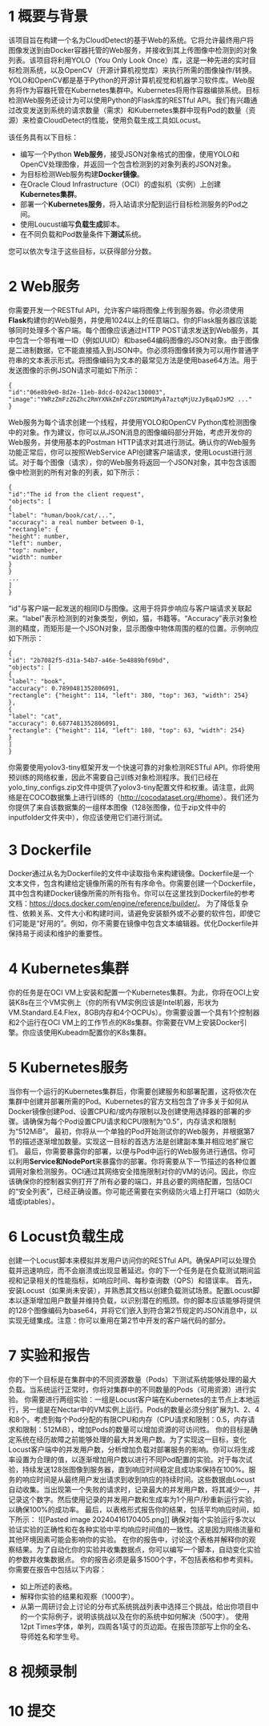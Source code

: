 # 1 概要与背景
该项目旨在构建一个名为CloudDetect的基于Web的系统。它将允许最终用户将图像发送到由Docker容器托管的Web服务，并接收到其上传图像中检测到的对象列表。该项目将利用YOLO（You Only Look Once）库，这是一种先进的实时目标检测系统，以及OpenCV（开源计算机视觉库）来执行所需的图像操作/转换。YOLO和OpenCV都是基于Python的开源计算机视觉和机器学习软件库。Web服务将作为容器托管在Kubernetes集群中。Kubernetes将用作容器编排系统。目标检测Web服务还设计为可以使用Python的Flask库的RESTful API。我们有兴趣通过改变发送到系统的请求数量（需求）和Kubernetes集群中现有Pod的数量（资源）来检查CloudDetect的性能，使用负载生成工具如Locust。

该任务具有以下目标：

- 编写一个Python **Web服务**，接受JSON对象格式的图像，使用YOLO和OpenCV处理图像，并返回一个包含检测到的对象列表的JSON对象。
- 为目标检测Web服务构建**Docker镜像**。
- 在Oracle Cloud Infrastructure（OCI）的虚拟机（实例）上创建**Kubernetes集群**。
- 部署一个**Kubernetes服务**，将入站请求分配到运行目标检测服务的Pod之间。
- 使用Loucust编写**负载生成**脚本。
- 在不同负载和Pod数量条件下**测试**系统。

您可以依次专注于这些目标，以获得部分分数。

# 2 Web服务
你需要开发一个RESTful API，允许客户端将图像上传到服务器。你必须使用**Flask**构建你的Web服务，并使用1024以上的任意端口。你的Flask服务器应该能够同时处理多个客户端。每个图像应该通过HTTP POST请求发送到Web服务，其中包含一个带有唯一ID（例如UUID）和base64编码图像的JSON对象。由于图像是二进制数据，它不能直接插入到JSON中。你必须将图像转换为可以用作普通字符串的文本表示形式。将图像编码为文本的最常见方法是使用base64方法。用于发送图像的示例JSON请求可能如下所示：
```
{
"id":"06e8b9e0-8d2e-11eb-8dcd-0242ac130003",
"image":"YWRzZmFzZGZhc2RmYXNkZmFzZGYzNDM1MyA7aztqMjUzJyBqaDJsM2 ..."
}
```
Web服务为每个请求创建一个线程，并使用YOLO和OpenCV Python库检测图像中的对象。作为建议，你可以从JSON消息的图像编码部分开始，考虑开发你的Web服务，并使用基本的Postman HTTP请求对其进行测试。确认你的Web服务功能正常后，你可以按照WebService API创建客户端请求，使用Locust进行测试。对于每个图像（请求），你的Web服务将返回一个JSON对象，其中包含该图像中检测到的所有对象的列表，如下所示：
```
{
"id":"The id from the client request",
"objects": [
{
"label": "human/book/cat/...",
"accuracy": a real number between 0-1,
"rectangle": {
"height": number,
"left": number,
"top": number,
"width": number
}
}
...
]
}
```
“id”与客户端一起发送的相同ID与图像。这用于将异步响应与客户端请求关联起来。“label”表示检测到的对象类型，例如，猫，书籍等。“Accuracy”表示对象检测的精度，而矩形是一个JSON对象，显示图像中物体周围的框的位置。示例响应如下所示：
```
{
"id": "2b7082f5-d31a-54b7-a46e-5e4889bf69bd",
"objects": [
{
"label": "book",
"accuracy": 0.7890481352806091,
"rectangle": {"height": 114, "left": 380, "top": 363, "width": 254}
},
{
"label": "cat",
"accuracy": 0.6877481352806091,
"rectangle": {"height": 114, "left": 180, "top": 63, "width": 254}
}
]
}
```
你需要使用yolov3-tiny框架开发一个快速可靠的对象检测RESTful API。你将使用预训练的网络权重，因此不需要自己训练对象检测程序。我们已经在yolo_tiny_configs.zip文件中提供了yolov3-tiny配置文件和权重。请注意，此网络是在COCO数据集上进行训练的（<http://cocodataset.org/#home>）。我们还为你提供了来自该数据集的一组样本图像（128张图像，位于zip文件中的inputfolder文件夹中），你应该使用它们进行测试。

# 3 Dockerfile
Docker通过从名为Dockerfile的文件中读取指令来构建镜像。Dockerfile是一个文本文件，包含构建给定镜像所需的所有有序命令。你需要创建一个Dockerfile，其中包含构建Docker镜像所需的所有指令。你可以在这里找到Dockerfile的参考文档：<https://docs.docker.com/engine/reference/builder/>。
为了降低复杂性、依赖关系、文件大小和构建时间，请避免安装额外或不必要的软件包，即使它们可能是“好用的”。例如，你不需要在镜像中包含文本编辑器。优化Dockerfile并保持易于阅读和维护的重要性。

# 4 Kubernetes集群
你的任务是在OCI VM上安装和配置一个Kubernetes集群。为此，你将在OCI上安装K8s在三个VM实例上（你的所有VM实例应该是Intel机器，形状为VM.Standard.E4.Flex，8GB内存和4个OCPUs）。你需要设置一个具有1个控制器和2个运行在OCI VM上的工作节点的K8s集群。你需要在VM上安装Docker引擎。你应该使用Kubeadm配置你的K8s集群。
# 5 Kubernetes服务
当你有一个运行的Kubernetes集群后，你需要创建服务和部署配置，这将依次在集群中创建并部署所需的Pod。Kubernetes的官方文档包含了许多关于如何从Docker镜像创建Pod、设置CPU和/或内存限制以及创建使用选择器的部署的步骤。请确保为每个Pod设置CPU请求和CPU限制为“0.5”，内存请求和限制为“512MiB”。
最初，你将从一个单独的Pod开始测试你的Web服务，并根据第7节的描述逐渐增加数量。实现这一目标的首选方法是创建副本集并相应地扩展它们。
最后，你需要暴露你的部署，以便与Pod中运行的Web服务进行通信。你可以利用**Service和NodePort**来暴露你的部署。你将需要从下一节描述的各种位置调用对象检测服务。OCI通过其网络安全措施限制对你的VM的访问。因此，你应该确保你的控制器实例打开了所有必要的端口，并且必要的网络配置，包括OCI的“安全列表”，已经正确设置。你可能还需要在实例级防火墙上打开端口（如防火墙或iptables）。

# 6 Locust负载生成
创建一个Locust脚本来模拟并发用户访问你的RESTful API。确保API可以处理负载并迅速响应，而不会崩溃或出现显著延迟。你的下一个任务是在负载测试期间监视和记录相关的性能指标，如响应时间、每秒查询数（QPS）和错误率。
首先，安装Locust（如果尚未安装），并熟悉其文档以创建负载测试场景。配置Locust脚本以逐渐增加用户数量并维持负载，以识别潜在的瓶颈。你的脚本应该能够将提供的128个图像编码为base64，并将它们嵌入到符合第2节规定的JSON消息中，以实现无缝集成。注意：你可以重用在第2节中开发的客户端代码的部分。

# 7 实验和报告
你的下一个目标是在集群中的不同资源数量（Pods）下测试系统能够处理的最大负载。当系统运行正常时，你将对集群中的不同数量的Pods（可用资源）进行实验。
你需要进行两组实验：一组是Locust客户端在Kubernetes的主节点上本地运行，另一组是在Nectar中的VM实例上运行。Pods的数量必须分别扩展为1、2、4和8个。考虑到每个Pod分配的有限CPU和内存（CPU请求和限制：0.5，内存请求和限制：512MiB），增加Pods的数量可以增加资源的可访问性。
你的目标是确定系统在经历故障之前能够处理的最大并发用户数。为了实现这一目标，变化Locust客户端中的并发用户数，分析增加负载对部署服务的影响。你可以将生成率设置为合理的值，以逐渐增加用户数以进行不同Pod配置的实验。对于每次试验，持续发送128张图像到服务器，直到响应时间稳定且成功率保持在100%。服务的响应时间是从最终用户发出请求到收到响应的持续时间。这些数据由Locust自动收集。当出现第一个失败的请求时，记录最大的并发用户数，将其减少一，并记录这个数字。然后使用记录的并发用户数和生成率为1个用户/秒重新运行实验，以确保100%的成功率。
最后，以表格形式报告你的结果，包括平均响应时间，如下所示：
![[Pasted image 20240416170405.png]]
确保对每个实验运行多次以验证实验的正确性和在各种实验中平均响应时间值的一致性。这是因为网络流量和其他环境因素可能会影响你的实验。
在你的报告中，讨论这个表格并解释你的观察结果。为了自动化你的实验并收集数据点，你可以编写一个脚本，自动变化实验的参数并收集数据点。
你的报告必须是最多1500个字，不包括表格和参考资料。你需要在报告中包括以下内容：
- 如上所述的表格。
- 解释你实验的结果和观察（1000字）。
- 从第一周研讨会上讨论的分布式系统挑战列表中选择三个挑战，给出你项目中的一个实际例子，说明该挑战以及在你的系统中如何解决（500字）。
使用12pt Times字体，单列，四周各1英寸的页边距。在报告顶部写上你的全名、导师姓名和学生号。

# 8 视频录制

# 10 提交